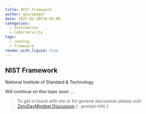 ```yaml
---
title: NIST Framework
author: gourabdg47
date: 2025-03-30T18:05:00
categories:
  - Information
  - Cybersecurity
tags:
  - reading
  - framework
render_with_liquid: true
---
```

## NIST Framework
National Institute of Standard & Technology

Will continue on this topic soon ...



> To get in touch with me or for general discussion please visit [ZeroDayMindset Discussion](https://github.com/orgs/X3N0-G0D/discussions) 
{: .prompt-info }